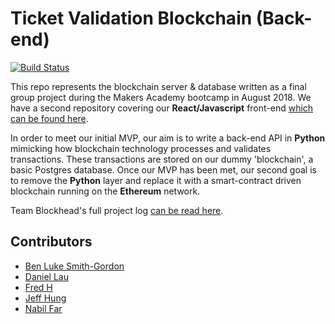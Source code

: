 # Ticket Validation Blockchain (Back-end)
[![Build Status](https://travis-ci.com/bilfar/blockheads-backend.svg?branch=development)](https://travis-ci.com/bilfar/blockheads-backend)

This repo represents the blockchain server & database written as a final group project during the Makers Academy bootcamp in August 2018. We have a second repository covering our **React/Javascript** front-end [which can be found here]().

In order to meet our initial MVP, our aim is to write a back-end API in **Python** mimicking how blockchain technology processes and validates transactions. These transactions are stored on our dummy 'blockchain', a basic Postgres database.
Once our MVP has been met, our second goal is to remove the **Python** layer and replace it with a smart-contract driven blockchain running on the **Ethereum** network.

Team Blockhead's full project log [can be read here](https://hackmd.io/FugFiGBnQ0ivaJpLaANYhQ#).

## Contributors
* [Ben Luke Smith-Gordon](https://github.com/Ben-893)
* [Daniel Lau](https://github.com/dct-lau17)
* [Fred H](https://github.com/archmagos)
* [Jeff Hung](https://github.com/jeff1108)
* [Nabil Far](https://github.com/bilfar)
